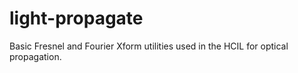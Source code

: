 # light-propagate
Basic Fresnel and Fourier Xform utilities used in the HCIL for optical propagation.
